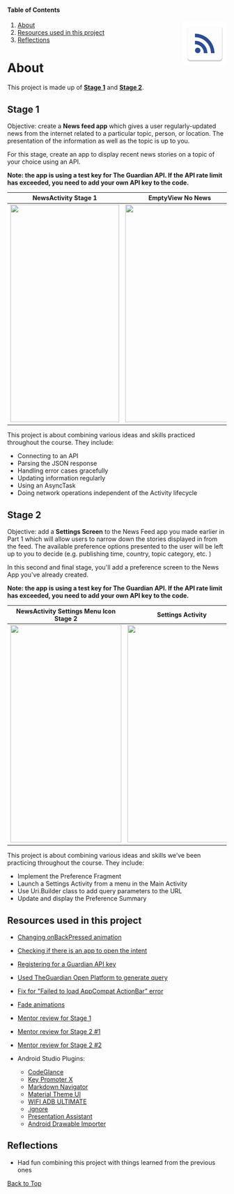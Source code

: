 #### Table of Contents
<img align="right" width="100" height="100" src="https://raw.githubusercontent.com/Razke/p06-newsapp/master/app/src/main/res/mipmap-xxxhdpi/ic_launcher.png">

  1. [About](#about)
  2. [Resources used in this project](#resources-used-in-this-project)
  3. [Reflections](#reflections)

# About
This project is made up of **[Stage 1](#stage-1)** and **[Stage 2](#stage-2)**.

## Stage 1
Objective: create a **News feed app** which gives a user regularly-updated news from the internet related to a particular topic, person, or location. The presentation of the information as well as the topic is up to you.

For this stage, create an app to display recent news stories on a topic of your choice using an API.

**Note: the app is using a test key for The Guardian API. If the API rate limit has exceeded, you need to add your own API key to the code.**

NewsActivity **Stage 1**|EmptyView No News|EmptyView No Internet
:-------------------------:|:-------------------------:|:-------------------------:
<img src="https://i.imgur.com/0YGogm9.jpg" width="250" height="500"> | <img src="https://i.imgur.com/QkvsSHn.jpg" width="250" height="500"> | <img src="https://i.imgur.com/www1dS0.jpg" width="250" height="500">

This project is about combining various ideas and skills practiced throughout the course. They include:
* Connecting to an API
* Parsing the JSON response
* Handling error cases gracefully
* Updating information regularly
* Using an AsyncTask
* Doing network operations independent of the Activity lifecycle

## Stage 2
Objective: add a **Settings Screen** to the News Feed app you made earlier in Part 1 which will allow users to narrow down the stories displayed in from the feed. The available preference options presented to the user will be left up to you to decide (e.g. publishing time, country, topic category, etc. )

In this second and final stage, you'll add a preference screen to the News App you've already created.

**Note: the app is using a test key for The Guardian API. If the API rate limit has exceeded, you need to add your own API key to the code.**

NewsActivity Settings Menu Icon **Stage 2**|Settings Activity
:-------------------------:|:-------------------------:
<img src="https://i.imgur.com/BfAxKsB.jpg" width="255" height="500">  |  <img src="https://i.imgur.com/4U6RUDt.jpg" width="250" height="500">



This project is about combining various ideas and skills we’ve been practicing throughout the course. They include:

* Implement the Preference Fragment
* Launch a Settings Activity from a menu in the Main Activity
* Use Uri.Builder class to add query parameters to the URL
* Update and display the Preference Summary


## Resources used in this project
* [Changing onBackPressed animation](https://stackoverflow.com/a/12047942/8651044)

* [Checking if there is an app to open the intent](https://cloud.tencent.com/developer/article/1122024)

* [Registering for a Guardian API key](https://bonobo.capi.gutools.co.uk/register/developer)

* [Used TheGuardian Open Platform to generate query](https://open-platform.theguardian.com/explore/)

* [Fix for "Failed to load AppCompat ActionBar” error](https://stackoverflow.com/a/44858887/8651044)

* [Fade animations](https://stackoverflow.com/a/6822116/8651044)

* [Mentor review for Stage 1](https://review.udacity.com/#!/reviews/1416116/shared)

* [Mentor review for Stage 2 #1](https://review.udacity.com/#!/reviews/1417631/shared)

* [Mentor review for Stage 2 #2](https://review.udacity.com/#!/reviews/shared)

* Android Studio Plugins:
    * [CodeGlance](https://plugins.jetbrains.com/plugin/7275-codeglance)
    * [Key Promoter X](https://plugins.jetbrains.com/plugin/9792-key-promoter-x)
    * [Markdown Navigator](https://plugins.jetbrains.com/plugin/7896-markdown-navigator)
    * [Material Theme UI](https://plugins.jetbrains.com/plugin/8006-material-theme-ui)
    * [WIFI ADB ULTIMATE](https://plugins.jetbrains.com/plugin/9207-wifi-adb-ultimate)
    * [.ignore](https://plugins.jetbrains.com/plugin/7495--ignore)
    * [Presentation Assistant](https://plugins.jetbrains.com/plugin/7345-presentation-assistant)
    * [Android Drawable Importer](https://plugins.jetbrains.com/plugin/7658-android-drawable-importer)

## Reflections
* Had fun combining this project with things learned from the previous ones

[Back to Top](#table-of-contents)

